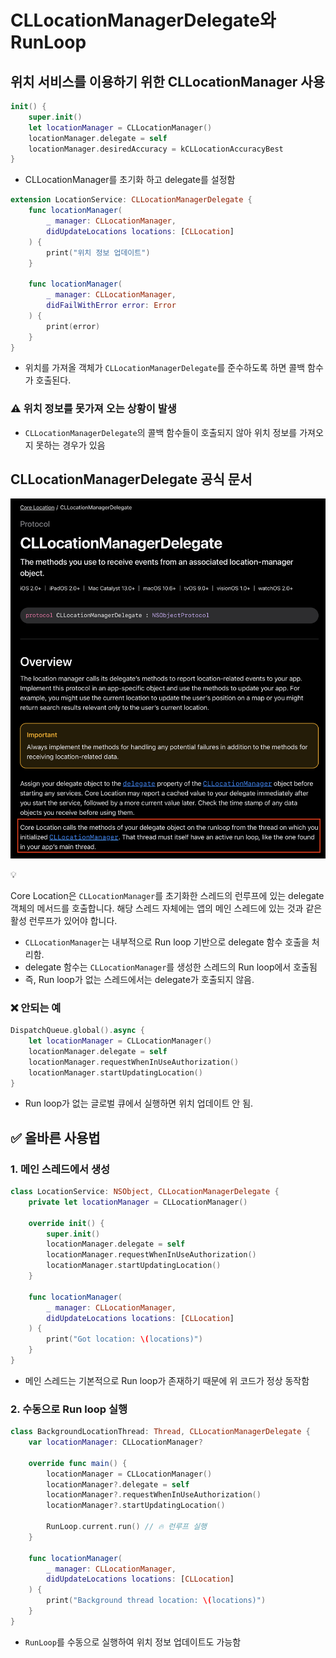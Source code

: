 # CLLocationManagerDelegate와 RunLoop

## 위치 서비스를 이용하기 위한 CLLocationManager 사용

```swift
init() {
    super.init()
    let locationManager = CLLocationManager()
    locationManager.delegate = self
    locationManager.desiredAccuracy = kCLLocationAccuracyBest
}
```

- CLLocationManager를 초기화 하고 delegate를 설정함

```swift
extension LocationService: CLLocationManagerDelegate {
    func locationManager(
        _ manager: CLLocationManager,
        didUpdateLocations locations: [CLLocation]
    ) {
        print("위치 정보 업데이트")
    }
    
    func locationManager(
        _ manager: CLLocationManager,
        didFailWithError error: Error
    ) {
        print(error)
    }
}
```

- 위치를 가져올 객체가 `CLLocationManagerDelegate`를 준수하도록 하면 콜백 함수가 호출된다.

### ⚠️ 위치 정보를 못가져 오는 상황이 발생

- `CLLocationManagerDelegate`의 콜백 함수들이 호출되지 않아 위치 정보를 가져오지 못하는 경우가 있음

## CLLocationManagerDelegate 공식 문서

![스크린샷 2025-05-26 오후 7.11.29.png](Images/CLLocationManagerDelegateWithRunLoop_1.png)

<aside>
💡

Core Location은 `CLLocationManager`를 초기화한 스레드의 런루프에 있는 delegate 객체의 메서드를 호출합니다. 해당 스레드 자체에는 앱의 메인 스레드에 있는 것과 같은 활성 런루프가 있어야 합니다.

</aside>

- `CLLocationManager`는 내부적으로 Run loop 기반으로 delegate 함수 호출을 처리함.
- delegate 함수는 `CLLocationManager`를 생성한 스레드의 Run loop에서 호출됨
- 즉, Run loop가 없는 스레드에서는 delegate가 호출되지 않음.

### ❌ 안되는 예

```swift
DispatchQueue.global().async {
    let locationManager = CLLocationManager()
    locationManager.delegate = self
    locationManager.requestWhenInUseAuthorization()
    locationManager.startUpdatingLocation()
}
```

- Run loop가 없는 글로벌 큐에서 실행하면 위치 업데이트 안 됨.

## ✅ 올바른 사용법

### 1. 메인 스레드에서 생성

```swift
class LocationService: NSObject, CLLocationManagerDelegate {
    private let locationManager = CLLocationManager()

    override init() {
        super.init()
        locationManager.delegate = self
        locationManager.requestWhenInUseAuthorization()
        locationManager.startUpdatingLocation()
    }

    func locationManager(
        _ manager: CLLocationManager,
        didUpdateLocations locations: [CLLocation]
    ) {
        print("Got location: \(locations)")
    }
}
```

- 메인 스레드는 기본적으로 Run loop가 존재하기 때문에 위 코드가 정상 동작함

### 2. 수동으로 Run loop 실행

```swift
class BackgroundLocationThread: Thread, CLLocationManagerDelegate {
    var locationManager: CLLocationManager?

    override func main() {
        locationManager = CLLocationManager()
        locationManager?.delegate = self
        locationManager?.requestWhenInUseAuthorization()
        locationManager?.startUpdatingLocation()

        RunLoop.current.run() // 🔥 런루프 실행
    }

    func locationManager(
        _ manager: CLLocationManager,
        didUpdateLocations locations: [CLLocation]
    ) {
        print("Background thread location: \(locations)")
    }
}
```

- `RunLoop`를 수동으로 실행하여 위치 정보 업데이트도 가능함
